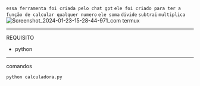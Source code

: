 `essa ferramenta foi criada pelo chat gpt`
`ele foi criado para ter a função de calcular qualquer numero`
    `ele soma`
     `divide`
     `subtrai`
      `multiplica`  
   ![Screenshot_2024-01-23-15-28-44-971_com termux](https://github.com/yurizinho800/Calculos/assets/157324630/10c9a4b0-0d0d-415a-a85f-33a0f08bed9e)

-----------------
REQUISITO

* python


-------------------
comandos 

`python calculadora.py`
